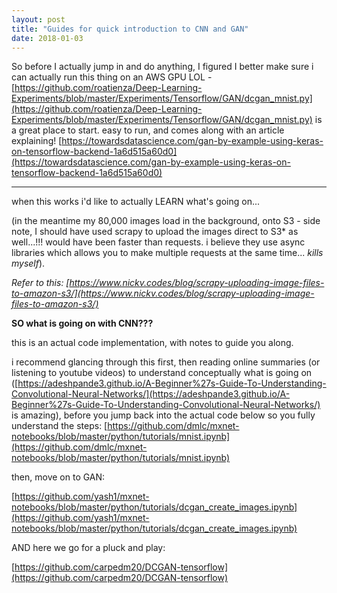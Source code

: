 ```yaml
---
layout: post
title: "Guides for quick introduction to CNN and GAN"
date: 2018-01-03
---
```


So before I actually jump in and do anything, I figured I better make sure i can actually run this thing on an AWS GPU LOL - [https://github.com/roatienza/Deep-Learning-Experiments/blob/master/Experiments/Tensorflow/GAN/dcgan_mnist.py](https://github.com/roatienza/Deep-Learning-Experiments/blob/master/Experiments/Tensorflow/GAN/dcgan_mnist.py) is a great place to start. easy to run, and comes along with an article explaining! [https://towardsdatascience.com/gan-by-example-using-keras-on-tensorflow-backend-1a6d515a60d0](https://towardsdatascience.com/gan-by-example-using-keras-on-tensorflow-backend-1a6d515a60d0)


---

when this works i'd like to actually LEARN what's going on...

(in the meantime my 80,000 images load in the background, onto S3 - side note, I should have used scrapy to upload the images direct to S3* as well...!!! would have been faster than requests. i believe they use async libraries which allows you to make multiple requests at the same time... _kills myself_).

*Refer to this: [https://www.nickv.codes/blog/scrapy-uploading-image-files-to-amazon-s3/](https://www.nickv.codes/blog/scrapy-uploading-image-files-to-amazon-s3/)*


__SO what is going on with CNN???__

this is an actual code implementation, with notes to guide you along.

i recommend glancing through this first, then reading online summaries (or listening to youtube videos) to understand conceptually what is going on ([https://adeshpande3.github.io/A-Beginner%27s-Guide-To-Understanding-Convolutional-Neural-Networks/](https://adeshpande3.github.io/A-Beginner%27s-Guide-To-Understanding-Convolutional-Neural-Networks/) is amazing), before you jump back into the actual code below so you fully understand the steps:
[https://github.com/dmlc/mxnet-notebooks/blob/master/python/tutorials/mnist.ipynb](https://github.com/dmlc/mxnet-notebooks/blob/master/python/tutorials/mnist.ipynb)



then, move on to GAN:

[https://github.com/yash1/mxnet-notebooks/blob/master/python/tutorials/dcgan_create_images.ipynb](https://github.com/yash1/mxnet-notebooks/blob/master/python/tutorials/dcgan_create_images.ipynb)


AND here we go for a pluck and play:

[https://github.com/carpedm20/DCGAN-tensorflow](https://github.com/carpedm20/DCGAN-tensorflow)